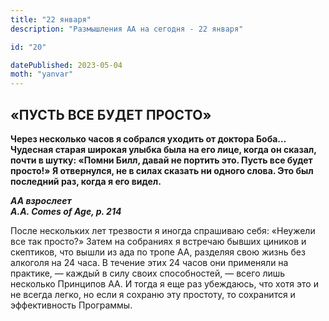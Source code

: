 ```yaml
---
title: "22 января"
description: "Размышления АА на сегодня - 22 января"

id: "20"

datePublished: 2023-05-04
moth: "yanvar"
---
```


## «ПУСТЬ ВСЕ БУДЕТ ПРОСТО»

**Через несколько часов я собрался уходить от доктора Боба… Чудесная старая
широкая улыбка была на его лице, когда он сказал, почти в шутку: «Помни Билл,
давай не портить это. Пусть все будет просто!» Я отвернулся, не в силах
сказать ни одного слова. Это был последний раз, когда я его видел.**

**_АА взрослеет  
A.A. Comes of Age, p. 214_**

После нескольких лет трезвости я иногда спрашиваю себя: «Неужели все так
просто?» Затем на собраниях я встречаю бывших циников и скептиков, что вышли
из ада по тропе АА, разделяя свою жизнь без алкоголя на 24 часа. В течение
этих 24 часов они применяли на практике, — каждый в силу своих способностей, —
всего лишь несколько Принципов АА. И тогда я еще раз убеждаюсь, что хотя это и
не всегда легко, но если я сохраню эту простоту, то сохранится и эффективность
Программы.
